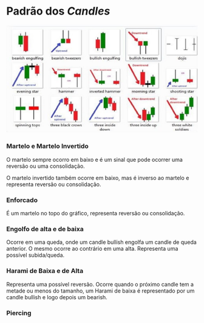 # Padrão dos *Candles*

![Padrão dos candles](https://raw.githubusercontent.com/danilomartinelli/notebook/master/static/maxresdefault.jpg)
### Martelo e Martelo Invertido
O martelo sempre ocorro em baixo e é um sinal que pode ocorrer uma reversão ou uma consolidação.

O martelo invertido também ocorre em baixo, mas é inverso ao martelo e representa reversão ou consolidação.

### Enforcado
É um martelo no topo do gráfico, representa reversão ou consolidação.

### Engolfo de alta e de baixa
Ocorre em uma queda, onde um candle bullish engolfa um candle de queda anterior. O mesmo ocorre ao contrário em uma alta. Representa uma possível subida/queda.

### Harami de Baixa e de Alta
Representa uma possível reversão. Ocorre quando o próximo candle tem a metade ou menos do tamanho, um Harami de baixa é representado por um candle bullish e logo depois um bearish.

### Piercing
<!--stackedit_data:
eyJoaXN0b3J5IjpbNDU3NTA0MzUwLDk1ODEyNzM5NiwxMjY0MD
UwNDQ0LDkxMzk3MTM4OSwxMzI3MDA3NDgzLDY4MjM4NTc1N119

-->